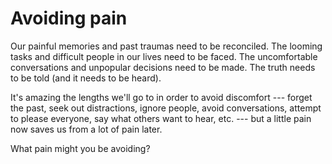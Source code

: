 # Avoiding pain

Our painful memories and past traumas need to be reconciled. The looming tasks and difficult people in our lives need to be faced. The uncomfortable conversations and unpopular decisions need to be made. The truth needs to be told (and it needs to be heard).

It's amazing the lengths we'll go to in order to avoid discomfort --- forget the past, seek out distractions, ignore people, avoid conversations, attempt to please everyone, say what others want to hear, etc. --- but a little pain now saves us from a lot of pain later.

What pain might you be avoiding?
